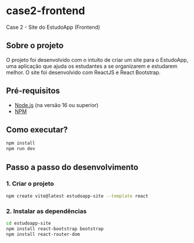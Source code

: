 # case2-frontend
Case 2 - Site do EstudoApp (Frontend) 

## Sobre o projeto

O projeto foi desenvolvido com o intuito de criar um site para o EstudoApp, uma aplicação que ajuda os estudantes a se organizarem e estudarem melhor. O site foi desenvolvido com ReactJS e React Bootstrap.

## Pré-requisitos

- [Node.js](https://nodejs.org/en/) (na versão 16 ou superior)
- [NPM](https://www.npmjs.com/)

## Como executar?
```bash
npm install
npm run dev
```

## Passo a passo do desenvolvimento

### 1. Criar o projeto

```bash
npm create vite@latest estudoapp-site --template react
```

### 2. Instalar as dependências

```bash
cd estudoapp-site
npm install react-bootstrap bootstrap
npm install react-router-dom
```
